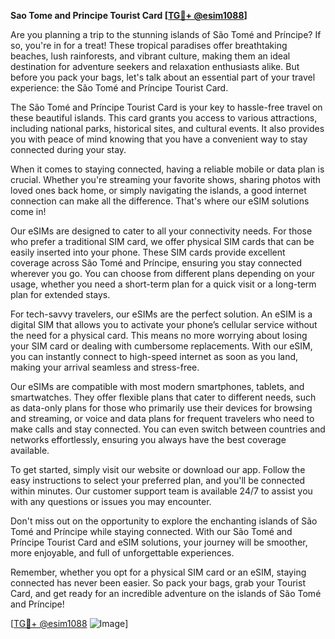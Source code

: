 **Sao Tome and Principe Tourist Card [[TG💪+ @esim1088](https://t.me/s/esim1088)]**

Are you planning a trip to the stunning islands of São Tomé and Príncipe? If so, you're in for a treat! These tropical paradises offer breathtaking beaches, lush rainforests, and vibrant culture, making them an ideal destination for adventure seekers and relaxation enthusiasts alike. But before you pack your bags, let's talk about an essential part of your travel experience: the São Tomé and Príncipe Tourist Card.

The São Tomé and Príncipe Tourist Card is your key to hassle-free travel on these beautiful islands. This card grants you access to various attractions, including national parks, historical sites, and cultural events. It also provides you with peace of mind knowing that you have a convenient way to stay connected during your stay.

When it comes to staying connected, having a reliable mobile or data plan is crucial. Whether you're streaming your favorite shows, sharing photos with loved ones back home, or simply navigating the islands, a good internet connection can make all the difference. That's where our eSIM solutions come in!

Our eSIMs are designed to cater to all your connectivity needs. For those who prefer a traditional SIM card, we offer physical SIM cards that can be easily inserted into your phone. These SIM cards provide excellent coverage across São Tomé and Príncipe, ensuring you stay connected wherever you go. You can choose from different plans depending on your usage, whether you need a short-term plan for a quick visit or a long-term plan for extended stays.

For tech-savvy travelers, our eSIMs are the perfect solution. An eSIM is a digital SIM that allows you to activate your phone’s cellular service without the need for a physical card. This means no more worrying about losing your SIM card or dealing with cumbersome replacements. With our eSIM, you can instantly connect to high-speed internet as soon as you land, making your arrival seamless and stress-free.

Our eSIMs are compatible with most modern smartphones, tablets, and smartwatches. They offer flexible plans that cater to different needs, such as data-only plans for those who primarily use their devices for browsing and streaming, or voice and data plans for frequent travelers who need to make calls and stay connected. You can even switch between countries and networks effortlessly, ensuring you always have the best coverage available.

To get started, simply visit our website or download our app. Follow the easy instructions to select your preferred plan, and you'll be connected within minutes. Our customer support team is available 24/7 to assist you with any questions or issues you may encounter.

Don't miss out on the opportunity to explore the enchanting islands of São Tomé and Príncipe while staying connected. With our São Tomé and Príncipe Tourist Card and eSIM solutions, your journey will be smoother, more enjoyable, and full of unforgettable experiences.

Remember, whether you opt for a physical SIM card or an eSIM, staying connected has never been easier. So pack your bags, grab your Tourist Card, and get ready for an incredible adventure on the islands of São Tomé and Príncipe!

[[TG💪+ @esim1088](https://t.me/s/esim1088) ![Image](https://i.postimg.cc/Y0z9fWf4/image.png)]